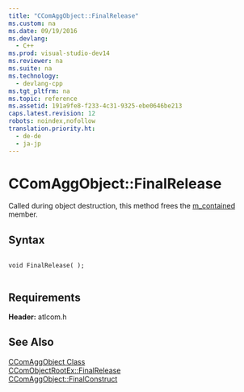 ```yaml
---
title: "CComAggObject::FinalRelease"
ms.custom: na
ms.date: 09/19/2016
ms.devlang: 
  - C++
ms.prod: visual-studio-dev14
ms.reviewer: na
ms.suite: na
ms.technology: 
  - devlang-cpp
ms.tgt_pltfrm: na
ms.topic: reference
ms.assetid: 191a9fe8-f233-4c31-9325-ebe0646be213
caps.latest.revision: 12
robots: noindex,nofollow
translation.priority.ht: 
  - de-de
  - ja-jp
---
```

# CComAggObject::FinalRelease
Called during object destruction, this method frees the [m_contained](../vs140/CComAggObject--m_contained.md) member.  
  
## Syntax  
  
```  
  
void FinalRelease( );  
  
```  
  
## Requirements  
 **Header:** atlcom.h  
  
## See Also  
 [CComAggObject Class](../vs140/CComAggObject-Class.md)   
 [CComObjectRootEx::FinalRelease](../vs140/CComObjectRootEx--FinalRelease.md)   
 [CComAggObject::FinalConstruct](../vs140/CComAggObject--FinalConstruct.md)